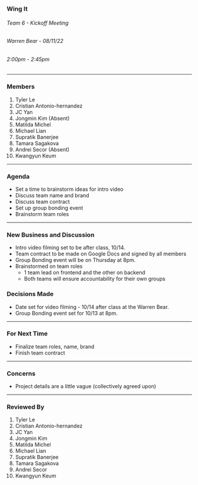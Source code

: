### Wing It

###### Team 6 - Kickoff Meeting

###### Warren Bear - 08/11/22

###### 2:00pm - 2:45pm

<hr>

### Members

1. Tyler Le
2. Cristian Antonio-hernandez
3. JC Yan
4. Jongmin Kim (Absent)
5. Matilda Michel
6. Michael Lian
7. Supratik Banerjee
8. Tamara Sagakova
9. Andrei Secor (Absent)
10. Kwangyun Keum

<hr>

### Agenda

- Set a time to brainstorm ideas for intro video
- Discuss team name and brand
- Discuss team contract
- Set up group bonding event
- Brainstorm team roles

<hr>

### New Business and Discussion

- Intro video filming set to be after class, 10/14.
- Team contract to be made on Google Docs and signed by all members
- Group Bonding event will be on Thursday at 8pm.
- Brainstormed on team roles
  - 1 team lead on frontend and the other on backend
  - Both teams will ensure accountability for their own groups

### Decisions Made

- Date set for video filming - 10/14 after class at the Warren Bear.
- Group Bonding event set for 10/13 at 8pm.

<hr>

### For Next Time

- Finalize team roles, name, brand
- Finish team contract

<hr>

### Concerns

- Project details are a little vague (collectively agreed upon)
<hr>

### Reviewed By

1. Tyler Le
2. Cristian Antonio-hernandez
3. JC Yan
4. Jongmin Kim
5. Matilda Michel
6. Michael Lian
7. Supratik Banerjee
8. Tamara Sagakova
9. Andrei Secor
10. Kwangyun Keum
